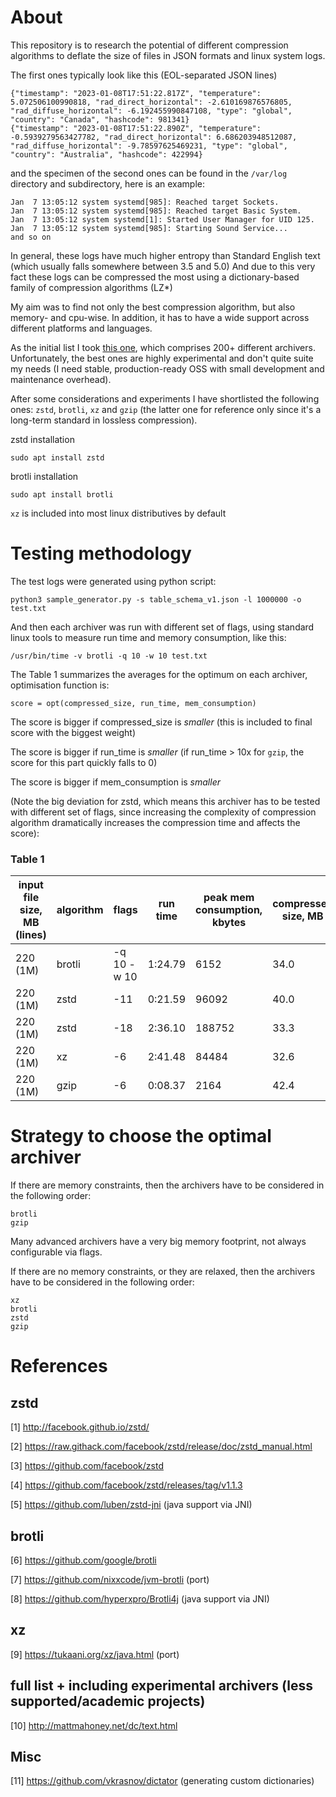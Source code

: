 # About

This repository is to research the potential of different compression algorithms to deflate the size of files 
in JSON formats and linux system logs.

The first ones typically look like this (EOL-separated JSON lines)
```shell
{"timestamp": "2023-01-08T17:51:22.817Z", "temperature": 5.072506100990818, "rad_direct_horizontal": -2.610169876576805, "rad_diffuse_horizontal": -6.192455990847108, "type": "global", "country": "Canada", "hashcode": 981341}
{"timestamp": "2023-01-08T17:51:22.890Z", "temperature": -0.5939279563427782, "rad_direct_horizontal": 6.686203948512087, "rad_diffuse_horizontal": -9.78597625469231, "type": "global", "country": "Australia", "hashcode": 422994}
```

and the specimen of the second ones can be found in the `/var/log` directory and subdirectory, here is an example:

```shell
Jan  7 13:05:12 system systemd[985]: Reached target Sockets.
Jan  7 13:05:12 system systemd[985]: Reached target Basic System.
Jan  7 13:05:12 system systemd[1]: Started User Manager for UID 125.
Jan  7 13:05:12 system systemd[985]: Starting Sound Service...
and so on
```

In general, these logs have much higher entropy than Standard English text (which usually falls somewhere between 3.5 and 5.0)
And due to this very fact these logs can be compressed the most using a dictionary-based family of compression algorithms (LZ*)

My aim was to find not only the best compression algorithm, but also memory- and cpu-wise. In addition, it has to have
a wide support across different platforms and languages. 

As the initial list I took [this one](http://mattmahoney.net/dc/text.html),
which comprises 200+ different archivers. Unfortunately, the best ones are highly experimental and don't quite suite my needs
(I need stable, production-ready OSS with small development and maintenance overhead).

After some considerations and experiments I have shortlisted the following ones: `zstd`, `brotli`, `xz` and `gzip` 
(the latter one for reference only since it's a long-term standard in lossless compression).

zstd installation

```shell
sudo apt install zstd
```
brotli installation

```shell
sudo apt install brotli
```

`xz` is included into most linux distributives by default

# Testing methodology

The test logs were generated using python script:

```shell
python3 sample_generator.py -s table_schema_v1.json -l 1000000 -o test.txt
```

And then each archiver was run with different set of flags, using standard linux tools to measure run time and memory 
consumption, like this:

```shell
/usr/bin/time -v brotli -q 10 -w 10 test.txt
```

The Table 1 summarizes the averages for the optimum on each archiver, optimisation function is:

```shell
score = opt(compressed_size, run_time, mem_consumption)
```

The score is bigger if compressed_size is _smaller_ (this is included to final score with the biggest weight)

The score is bigger if run_time is _smaller_ (if run_time > 10x for `gzip`, the score for this part quickly falls to 0)

The score is bigger if mem_consumption is _smaller_

(Note the big deviation for zstd, which means this archiver has to be tested with different set of flags, since increasing
the complexity of compression algorithm dramatically increases the compression time and affects the score):

### Table 1

| input file size, MB (lines) | algorithm | flags       | run time  | peak mem consumption, kbytes | compressed size, MB |
|-----------------------------|-----------|-------------|-----------|------------------------------|---------------------|
| 220 (1M)                    | brotli    | -q 10 -w 10 | 1:24.79   | 6152                         | 34.0                |
| 220 (1M)                    | zstd      | -11         | 0:21.59   | 96092                        | 40.0                |
| 220 (1M)                    | zstd      | -18         | 2:36.10   | 188752                       | 33.3                |
| 220 (1M)                    | xz        | -6          | 2:41.48   | 84484                        | 32.6                |
| 220 (1M)                    | gzip      | -6          | 0:08.37   | 2164                         | 42.4                |

# Strategy to choose the optimal archiver

If there are memory constraints, then the archivers have to be considered in the following order:

```shell
brotli
gzip
```

Many advanced archivers have a very big memory footprint, not always configurable via flags.

If there are no memory constraints, or they are relaxed, then the archivers have to be considered in the following order:

```shell
xz
brotli
zstd
gzip
```

# References

## zstd

[1] http://facebook.github.io/zstd/

[2] https://raw.githack.com/facebook/zstd/release/doc/zstd_manual.html

[3] https://github.com/facebook/zstd

[4] https://github.com/facebook/zstd/releases/tag/v1.1.3

[5] https://github.com/luben/zstd-jni (java support via JNI)

## brotli

[6] https://github.com/google/brotli

[7] https://github.com/nixxcode/jvm-brotli (port)

[8] https://github.com/hyperxpro/Brotli4j (java support via JNI)

## xz

[9] https://tukaani.org/xz/java.html (port)

## full list + including experimental archivers (less supported/academic projects)

[10] http://mattmahoney.net/dc/text.html

## Misc

[11] https://github.com/vkrasnov/dictator (generating custom dictionaries)



